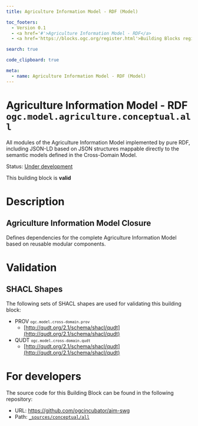 ```yaml
---
title: Agriculture Information Model - RDF (Model)

toc_footers:
  - Version 0.1
  - <a href='#'>Agriculture Information Model - RDF</a>
  - <a href='https://blocks.ogc.org/register.html'>Building Blocks register</a>

search: true

code_clipboard: true

meta:
  - name: Agriculture Information Model - RDF (Model)
---
```



# Agriculture Information Model - RDF `ogc.model.agriculture.conceptual.all`

All modules of the Agriculture Information Model implemented by pure RDF, including JSON-LD based on JSON structures mappable directly to the semantic models defined in the Cross-Domain Model.

<p class="status">
    <span data-rainbow-uri="http://www.opengis.net/def/status">Status</span>:
    <a href="http://www.opengis.net/def/status/under-development" target="_blank" data-rainbow-uri>Under development</a>
</p>

<aside class="success">
This building block is <strong>valid</strong>
</aside>

# Description

## Agriculture Information Model Closure

Defines dependencies for the complete Agriculture Information Model based on reusable modular components.





# Validation

## SHACL Shapes

The following sets of SHACL shapes are used for validating this building block:

* PROV <small><code>ogc.model.cross-domain.prov</code></small>
  * [http://qudt.org/2.1/schema/shacl/qudt](http://qudt.org/2.1/schema/shacl/qudt)
* QUDT <small><code>ogc.model.cross-domain.qudt</code></small>
  * [http://qudt.org/2.1/schema/shacl/qudt](http://qudt.org/2.1/schema/shacl/qudt)

# For developers

The source code for this Building Block can be found in the following repository:

* URL: <a href="https://github.com/ogcincubator/aim-swg" target="_blank">https://github.com/ogcincubator/aim-swg</a>
* Path:
<code><a href="https://github.com/ogcincubator/aim-swg/blob/HEAD/_sources/conceptual/all" target="_blank">_sources/conceptual/all</a></code>

